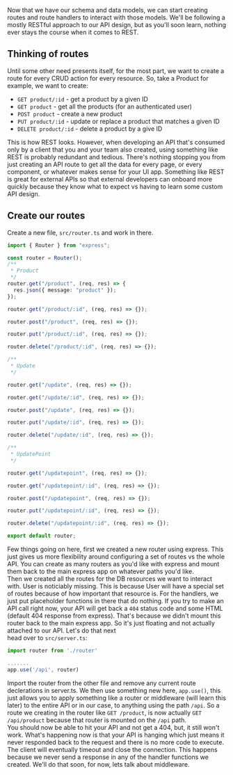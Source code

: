 Now that we have our schema and data models, we can start creating routes and route handlers to interact with those models. We'll be following a mostly RESTful approach to our API design, but as you'll soon learn, nothing ever stays the course when it comes to REST.

## Thinking of routes

Until some other need presents itself, for the most part, we want to create a route for every CRUD action for every resource. So, take a Product for example, we want to create:

- `GET product/:id` - get a product by a given ID
- `GET product` - get all the products (for an authenticated user)
- `POST product` - create a new product
- `PUT product/:id` - update or replace a product that matches a given ID
- `DELETE product/:id` - delete a product by a give ID

This is how REST looks. However, when developing an API that's consumed only by a client that you and your team also created, using something like REST is probably redundant and tedious. There's nothing stopping you from just creating an API route to get all the data for every page, or every component, or whatever makes sense for your UI app. Something like REST is great for external APIs so that external developers can onboard more quickly because they know what to expect vs having to learn some custom API design.

## Create our routes

Create a new file, `src/router.ts` and work in there.

```ts
import { Router } from "express";

const router = Router();
/**
 * Product
 */
router.get("/product", (req, res) => {
  res.json({ message: "product" });
});

router.get("/product/:id", (req, res) => {});

router.post("/product", (req, res) => {});

router.put("/product/:id", (req, res) => {});

router.delete("/product/:id", (req, res) => {});

/**
 * Update
 */

router.get("/update", (req, res) => {});

router.get("/update/:id", (req, res) => {});

router.post("/update", (req, res) => {});

router.put("/update/:id", (req, res) => {});

router.delete("/update/:id", (req, res) => {});

/**
 * UpdatePoint
 */

router.get("/updatepoint", (req, res) => {});

router.get("/updatepoint/:id", (req, res) => {});

router.post("/updatepoint", (req, res) => {});

router.put("/updatepoint/:id", (req, res) => {});

router.delete("/updatepoint/:id", (req, res) => {});

export default router;
```

Few things going on here, first we created a new router using express. This just gives us more flexibility around configuring a set of routes vs the whole API. You can create as many routers as you'd like with express and mount them back to the main express app on whatever paths you'd like.
<br>
Then we created all the routes for the DB resources we want to interact with. User is noticiably missing. This is because User will have a special set of routes because of how important that resource is. For the handlers, we just put placeholder functions in there that do nothing. If you try to make an API call right now, your API will get back a `404` status code and some HTML (default 404 response from express). That's because we didn't mount this router back to the main express app. So it's just floating and not actually attached to our API.
Let's do that next
<br>
head over to `src/server.ts`:

```ts
import router from './router'

.......
app.use('/api', router)
```

Import the router from the other file and remove any current route declerations in server.ts. We then use something new here, `app.use()`, this just allows you to apply something like a router or middleware (will learn this later) to the entire API or in our case, to anything using the path `/api`. So a route we creating in the router like `GET /product`, is now actually `GET /api/product` because that router is mounted on the `/api` path.
<br>
You should now be able to hit your API and not get a 404, but, it still won't work. What's happening now is that your API is hanging which just means it never responded back to the request and there is no more code to execute. The client will eventually timeout and close the connection. This happens because we never send a response in any of the handler functions we created. We'll do that soon, for now, lets talk about middleware.
